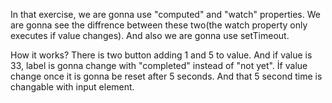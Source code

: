 In that exercise, we are gonna use "computed" and "watch" properties. We are gonna see the diffrence between these two(the watch property only executes if value changes). And also we are gonna use setTimeout.

How it works?
There is two button adding 1 and 5 to value. And if value is 33, label is gonna change with "completed" instead of "not yet". İf value change once it is gonna be reset after 5 seconds. And that 5 second time is changable with input element.